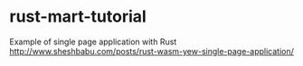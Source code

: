 # rust-mart-tutorial
Example of single page application with Rust http://www.sheshbabu.com/posts/rust-wasm-yew-single-page-application/

